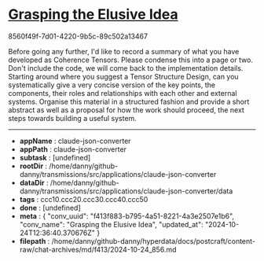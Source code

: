 # [Grasping the Elusive Idea](https://claude.ai/chat/f413f883-b795-4a51-8221-4a3e2507e1b6)

8560f49f-7d01-4220-9b5c-89c502a13467

Before going any further, I'd like to record a summary of what you have developed as Coherence Tensors. Please condense this into a page or two. Don't include the code, we will come back to the implementation details. Starting around where you suggest a Tensor Structure Design, can you systematically give a very concise version of the key points, the components, their roles and relationships with each other and external systems.  Organise this material in a structured fashion and provide a short abstract as well as a proposal for how the work should proceed, the next steps towards building a useful system.

---

* **appName** : claude-json-converter
* **appPath** : claude-json-converter
* **subtask** : [undefined]
* **rootDir** : /home/danny/github-danny/transmissions/src/applications/claude-json-converter
* **dataDir** : /home/danny/github-danny/transmissions/src/applications/claude-json-converter/data
* **tags** : ccc10.ccc20.ccc30.ccc40.ccc50
* **done** : [undefined]
* **meta** : {
  "conv_uuid": "f413f883-b795-4a51-8221-4a3e2507e1b6",
  "conv_name": "Grasping the Elusive Idea",
  "updated_at": "2024-10-24T12:36:40.370676Z"
}
* **filepath** : /home/danny/github-danny/hyperdata/docs/postcraft/content-raw/chat-archives/md/f413/2024-10-24_856.md